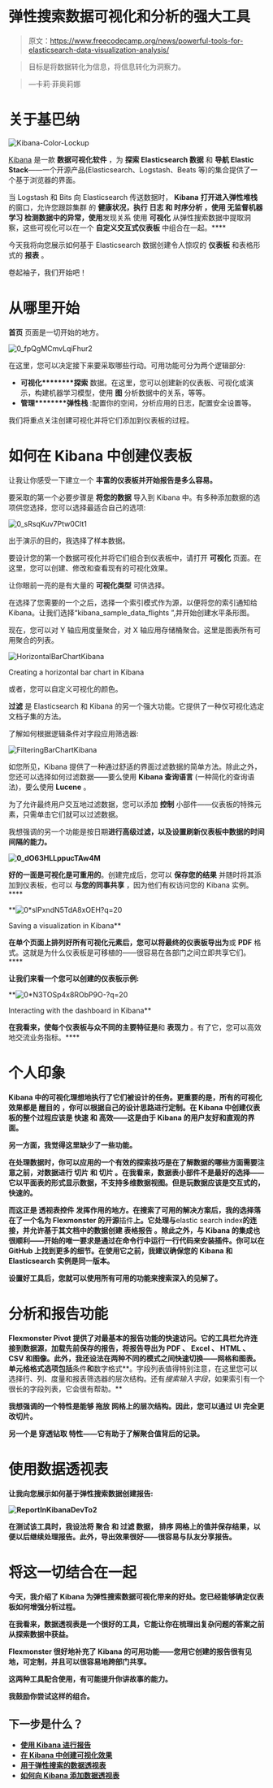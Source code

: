 # 弹性搜索数据可视化和分析的强大工具

> 原文：<https://www.freecodecamp.org/news/powerful-tools-for-elasticsearch-data-visualization-analysis/>

> 目标是将数据转化为信息，将信息转化为洞察力。

> ―卡莉·菲奥莉娜

# 关于基巴纳

![Kibana-Color-Lockup](img/5fdfe3ac015eb786ea0549c39374b5cf.png)

[Kibana](https://www.elastic.co/products/kibana/?r=fr4) 是一款 ****数据可视化软件**** ，为 **探索 Elasticsearch 数据** 和 **导航 Elastic Stack**——一个开源产品(Elasticsearch、Logstash、Beats 等)的集合提供了一个基于浏览器的界面。

当 Logstash 和 Bits 向 Elasticsearch 传送数据时， **Kibana** **打开进入弹性堆栈** 的窗口，允许您跟踪集群 的 **健康状况，执行 **日志** 和 **时序分析** ，使用 **无监督机器学习** 检测数据中的异常，使用**发现关系 使用 ****可视化**** 从弹性搜索数据中提取洞察，这些可视化可以在一个 **自定义交互式仪表板** 中组合在一起。****

今天我将向您展示如何基于 Elasticsearch 数据创建令人惊叹的 ****仪表板**** 和表格形式的 ****报表**** 。

卷起袖子，我们开始吧！

# 从哪里开始

****首页**** 页面是一切开始的地方。

![0_fpQgMCmvLqiFhur2](img/793418272d334fbd5b9da999fbf2ad7f.png)

在这里，您可以决定接下来要采取哪些行动。可用功能可分为两个逻辑部分:

*   ****可视化********探索**** 数据。在这里，您可以创建新的仪表板、可视化或演示，构建机器学习模型，使用 ****图**** 分析数据中的关系，等等。
*   ****管理********弹性栈**** :配置你的空间，分析应用的日志，配置安全设置等。

我们将重点关注创建可视化并将它们添加到仪表板的过程。

# 如何在 Kibana 中创建仪表板

让我让你感受一下建立一个 **丰富的仪表板并开始报告是多么容易。**

要采取的第一个必要步骤是 **将您的数据** 导入到 Kibana 中。有多种添加数据的选项供您选择，您可以选择最适合自己的选项:

![0_sRsqKuv7Ptw0Clt1](img/afa357b2004ee561608bd58414a74db3.png)

出于演示的目的，我选择了样本数据。

要设计您的第一个数据可视化并将它们组合到仪表板中，请打开 ****可视化**** 页面。在这里，您可以创建、修改和查看现有的可视化效果。

让你眼前一亮的是有大量的 ****可视化类型**** 可供选择。

在选择了您需要的一个之后，选择一个索引模式作为源，以便将您的索引通知给 Kibana。让我们选择“kibana_sample_data_flights ”,并开始创建水平条形图。

现在，您可以对 Y 轴应用度量聚合，对 X 轴应用存储桶聚合。这里是图表所有可用聚合的列表。

![HorizontalBarChartKibana](img/b3a010341f9c156e9b6eea3454405562.png)

Creating a horizontal bar chart in Kibana

或者，您可以自定义可视化的颜色。

****过滤**** 是 Elasticsearch 和 Kibana 的另一个强大功能。它提供了一种仅可视化选定文档子集的方法。

了解如何根据逻辑条件对字段应用筛选器:

![FilteringBarChartKibana](img/fa547ed85ff5ec1825ccdc51690de010.png)

如您所见，Kibana 提供了一种通过舒适的界面过滤数据的简单方法。除此之外，您还可以选择如何过滤数据——要么使用 ****Kibana 查询语言**** (一种简化的查询语法)，要么使用 ****Lucene**** 。

为了允许最终用户交互地过滤数据，您可以添加 ****控制**** 小部件——仪表板的特殊元素，只需单击它们就可以过滤数据。

我想强调的另一个功能是按日期**进行高级过滤，以及设置刷新仪表板中数据的时间间隔的能力。**

**![0_dO63HLLppucTAw4M](img/42ecdd22621a1e2454f33146b6bc3711.png)**

**好的一面是可视化是可重用的**。创建完成后，您可以 ****保存您的结果**** 并随时将其添加到仪表板，也可以 ****与您的同事共享**** ，因为他们有权访问您的 Kibana 实例。****

**![0*sIPxndN5TdA8xOEH?q=20](img/e508df36d60850dba9b4297d0bc63f73.png)

Saving a visualization in Kibana** 

**在单个页面上排列好所有可视化元素后，您可以将最终的仪表板导出为**或 ****PDF**** 格式。这就是为什么仪表板是可移植的——很容易在各部门之间立即共享它们。****

**让我们来看一个您可以创建的仪表板示例:**

**![0*N3TOSp4x8RObP9O-?q=20](img/e9567d4d159f3f299d23cef19d321fe8.png)

Interacting with the dashboard in Kibana** 

**在我看来，使每个仪表板与众不同的主要特征是**和 ****表现力**** 。有了它，您可以高效地交流业务指标。****

# **个人印象**

**Kibana 中的可视化理想地执行了它们被设计的任务。更重要的是，所有的可视化效果都是 ****醒目的**** ，你可以根据自己的设计思路进行定制。在 Kibana 中创建仪表板的整个过程应该是 **快速** 和 **高效**——这是由于 Kibana 的用户友好和直观的界面。**

**另一方面，我觉得这里缺少了一些功能。**

**在处理数据时，你可以应用的一个有效的探索技巧是在了解数据的哪些方面需要注意之前，对数据进行 ****切片**** 和 ****切片**** 。在我看来，数据表小部件不是最好的选择——它以平面表的形式显示数据，不支持多维数据视图。但是玩数据应该是交互式的，快速的。**

**而这正是 ****透视表控件**** 发挥作用的地方。在搜索了可用的解决方案后，我的选择落在了一个名为 Flexmonster 的开源**插件**上。它处理与**elastic search index**的连接，并允许基于其文档中的数据创建 ****表格报告**** 。除此之外，与 Kibana 的集成也很顺利——开始的唯一要求是通过在命令行中运行一行代码来安装插件。你可以在 GitHub 上找到更多的细节。在使用它之前，我建议确保您的 Kibana 和 Elasticsearch 实例是同一版本。**

**设置好工具后，您就可以使用所有可用的功能来搜索深入的见解了。**

# **分析和报告功能**

**Flexmonster Pivot 提供了对最基本的报告功能的快速访问。它的工具栏允许连接到数据源，加载先前保存的报告，将报告导出为 **PDF** 、 **Excel** 、 **HTML** 、 **CSV** 和图像。此外，我还设法在两种不同的模式之间快速切换——网格和图表。单元格格式选项包括**条件**和**数字格式**。字段列表值得特别注意，在这里您可以选择行、列、度量和报表筛选器的层次结构。还有*搜索输入字段*，如果索引有一个很长的字段列表，它会很有帮助。**

**我想强调的一个特性是能够 ****拖放**** 网格上的层次结构。因此，您可以通过 UI 完全更改切片。**

**另一个是 ****穿透钻取**** 特性——它有助于了解聚合值背后的记录。**

# **使用数据透视表**

**让我向您展示如何基于弹性搜索数据创建报告:**

**![ReportInKibanaDevTo2](img/d47e57fcaf9e2963ad36d9e3cbc6b346.png)**

**在测试该工具时，我设法将 **聚合** 和 **过滤** 数据， **排序** 网格上的值并保存结果，以便以后继续处理报告。此外，导出效果很好——很容易与队友分享报告。**

# **将这一切结合在一起**

**今天，我介绍了 Kibana 为弹性搜索数据可视化带来的好处。您已经能够确定仪表板如何增强分析过程。**

**在我看来，数据透视表是一个很好的工具，它能让你在梳理出复杂问题的答案之前从探索数据中获益。**

**Flexmonster 很好地补充了 Kibana 的可用功能——您用它创建的报告很有见地，可定制，并且可以很容易地跨部门共享。**

**这两种工具配合使用，有可能提升你讲故事的能力。**

**我鼓励你尝试这样的组合。**

## **下一步是什么？**

*   **[使用 Kibana 进行报告](https://www.elastic.co/products/stack/reporting/?r=fr4)**
*   **[在 Kibana 中创建可视化效果](https://www.elastic.co/guide/en/kibana/current/createvis.html)**
*   **[用于弹性搜索的数据透视表](https://www.flexmonster.com/demos/connect-elasticsearch/?r=fr4)**
*   **[如何向 Kibana 添加数据透视表](https://www.flexmonster.com/blog/new-pivot-table-for-kibana/?r=fr4)**